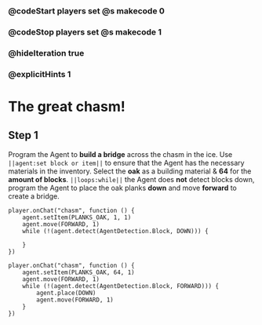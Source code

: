 ### @codeStart players set @s makecode 0
### @codeStop players set @s makecode 1

### @hideIteration true 
### @explicitHints 1


# The great chasm!

## Step 1
Program the Agent to **build a bridge** across the chasm in the ice. Use ``||agent:set block or item||`` to ensure that the Agent has the necessary materials in the inventory. Select the **oak** as a building material & **64** for the **amount of blocks**. ``||loops:while||`` the Agent does **not** detect blocks down, program the Agent to place the oak planks **down** and move **forward** to create a bridge.    


```template
player.onChat("chasm", function () {
    agent.setItem(PLANKS_OAK, 1, 1)
    agent.move(FORWARD, 1)
    while (!(agent.detect(AgentDetection.Block, DOWN))) {
    	
    }
})
```

```ghost
player.onChat("chasm", function () {
    agent.setItem(PLANKS_OAK, 64, 1)
    agent.move(FORWARD, 1)
    while (!(agent.detect(AgentDetection.Block, FORWARD))) {
        agent.place(DOWN)
        agent.move(FORWARD, 1)
    }
})

``` 